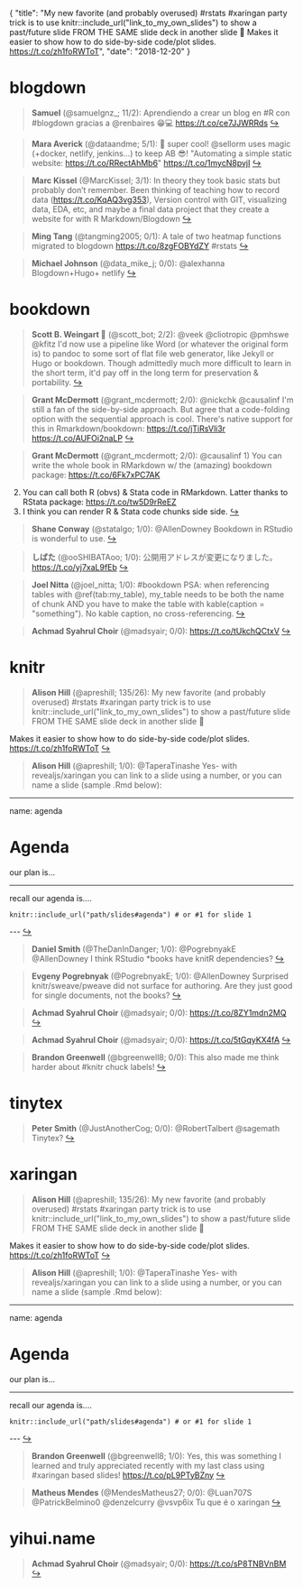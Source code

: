 {
  "title": "My new favorite (and probably overused) #rstats #xaringan party trick is to use knitr::include_url(\"link_to_my_own_slides\") to show a past/future slide FROM THE SAME slide deck in another slide 🤯 Makes it easier to show how to do side-by-side code/plot slides. https://t.co/zh1foRWToT",
  "date": "2018-12-20"
}

# blogdown

> **Samuel** (@samuelgnz_; 11/2): Aprendiendo a crear un blog en #R con #blogdown gracias a @renbaires 😁💻 https://t.co/ce7JJWRRds  [&#8618;](https://twitter.com/xieyihui/status/1075379464073289728)

<!-- -->


> **Mara Averick** (@dataandme; 5/1): 🤯 super cool! @sellorm uses magic (+docker, netlify, jenkins…) to keep AB 😎!
"Automating a simple static website: https://t.co/RRectAhMb6" https://t.co/1mycN8pvjI  [&#8618;](https://twitter.com/xieyihui/status/1075588854739013632)

<!-- -->


> **Marc Kissel** (@MarcKissel; 3/1): In theory they took basic stats but probably don’t remember. Been thinking of teaching how to record data (https://t.co/KqAQ3vg353), Version control with GIT, visualizing data, EDA, etc, and maybe a final data project that they create a website for with R Markdown/Blogdown  [&#8618;](https://twitter.com/xieyihui/status/1075423994663395328)

<!-- -->


> **Ming Tang** (@tangming2005; 0/1): A tale of two heatmap functions migrated to blogdown https://t.co/8zgFOBYdZY #rstats  [&#8618;](https://twitter.com/xieyihui/status/1075435484598427648)

<!-- -->


> **Michael Johnson** (@data_mike_j; 0/0): @alexhanna Blogdown+Hugo+ netlify  [&#8618;](https://twitter.com/xieyihui/status/1075594904904974336)

<!-- -->


# bookdown

> **Scott B. Weingart 🤹** (@scott_bot; 2/2): @veek @cliotropic @pmhswe @kfitz I'd now use a pipeline like Word (or whatever the original form is) to pandoc to some sort of flat file web generator, like Jekyll or Hugo or bookdown. Though admittedly much more difficult to learn in the short term, it'd pay off in the long term for preservation &amp; portability.  [&#8618;](https://twitter.com/xieyihui/status/1075362639646244865)

<!-- -->


> **Grant McDermott** (@grant_mcdermott; 2/0): @nickchk @causalinf I'm still a fan of the side-by-side approach. But agree that a code-folding option with the sequential approach is cool. There's native support for this in Rmarkdown/bookdown: https://t.co/jTiRsVli3r https://t.co/AUFOi2naLP  [&#8618;](https://twitter.com/xieyihui/status/1075492078073786369)

<!-- -->


> **Grant McDermott** (@grant_mcdermott; 2/0): @causalinf 1) You can write the whole book in RMarkdown w/ the (amazing) bookdown package: https://t.co/6Fk7xPC7AK
2) You can call both R (obvs) &amp; Stata code in RMarkdown. Latter thanks to RStata package: https://t.co/tw5D9rReEZ
3) I think you can render R &amp; Stata code chunks side side.  [&#8618;](https://twitter.com/xieyihui/status/1075442606992060417)

<!-- -->


> **Shane Conway** (@statalgo; 1/0): @AllenDowney Bookdown in RStudio is wonderful to use.  [&#8618;](https://twitter.com/xieyihui/status/1075590088027975681)

<!-- -->


> **しばた** (@ooSHIBATAoo; 1/0): 公開用アドレスが変更になりました。
https://t.co/yj7xaL9fEb  [&#8618;](https://twitter.com/xieyihui/status/1075510594042613760)

<!-- -->


> **Joel Nitta** (@joel_nitta; 1/0): #bookdown PSA: when referencing tables with \@ref(tab:my_table), my_table needs to be both the name of chunk AND you have to make the table with kable(caption = "something"). No kable caption, no cross-referencing.  [&#8618;](https://twitter.com/xieyihui/status/1075273308730318848)

<!-- -->


> **Achmad Syahrul Choir** (@madsyair; 0/0): https://t.co/tUkchQCtxV  [&#8618;](https://twitter.com/xieyihui/status/1075292769327865856)

<!-- -->


# knitr

> **Alison Hill** (@apreshill; 135/26): My new favorite (and probably overused) #rstats #xaringan party trick is to use knitr::include_url("link_to_my_own_slides") to show a past/future slide FROM THE SAME slide deck in another slide 🤯
>
Makes it easier to show how to do side-by-side code/plot slides. https://t.co/zh1foRWToT  [&#8618;](https://twitter.com/xieyihui/status/1075406281370873857)

<!-- -->


> **Alison Hill** (@apreshill; 1/0): @TaperaTinashe Yes- with revealjs/xaringan you can link to a slide using a number, or you can name a slide (sample .Rmd below):
>
---
name: agenda
>
# Agenda
>
our plan is...
>
---
>
recall our agenda is....
>
```{r echo = FALSE}
knitr::include_url("path/slides#agenda") # or #1 for slide 1
```
---  [&#8618;](https://twitter.com/xieyihui/status/1075515466943148032)

<!-- -->


> **Daniel Smith** (@TheDanInDanger; 1/0): @PogrebnyakE @AllenDowney I think RStudio *books have knitR dependencies?  [&#8618;](https://twitter.com/xieyihui/status/1075254891227025408)

<!-- -->


> **Evgeny Pogrebnyak** (@PogrebnyakE; 1/0): @AllenDowney Surprised knitr/sweave/pweave did not surface for authoring. Are they just good for single documents, not the books?  [&#8618;](https://twitter.com/xieyihui/status/1075252646905372672)

<!-- -->


> **Achmad Syahrul Choir** (@madsyair; 0/0): https://t.co/8ZY1mdn2MQ  [&#8618;](https://twitter.com/xieyihui/status/1075290793324101632)

<!-- -->


> **Achmad Syahrul Choir** (@madsyair; 0/0): https://t.co/5tGqyKX4fA  [&#8618;](https://twitter.com/xieyihui/status/1075289959286824960)

<!-- -->


> **Brandon Greenwell** (@bgreenwell8; 0/0): This also made me think harder about #knitr chuck labels!  [&#8618;](https://twitter.com/xieyihui/status/1075241388218957824)

<!-- -->


# tinytex

> **Peter Smith** (@JustAnotherCog; 0/0): @RobertTalbert @sagemath Tinytex?  [&#8618;](https://twitter.com/xieyihui/status/1075496241755123713)

<!-- -->


# xaringan

> **Alison Hill** (@apreshill; 135/26): My new favorite (and probably overused) #rstats #xaringan party trick is to use knitr::include_url("link_to_my_own_slides") to show a past/future slide FROM THE SAME slide deck in another slide 🤯
>
Makes it easier to show how to do side-by-side code/plot slides. https://t.co/zh1foRWToT  [&#8618;](https://twitter.com/xieyihui/status/1075406281370873857)

<!-- -->


> **Alison Hill** (@apreshill; 1/0): @TaperaTinashe Yes- with revealjs/xaringan you can link to a slide using a number, or you can name a slide (sample .Rmd below):
>
---
name: agenda
>
# Agenda
>
our plan is...
>
---
>
recall our agenda is....
>
```{r echo = FALSE}
knitr::include_url("path/slides#agenda") # or #1 for slide 1
```
---  [&#8618;](https://twitter.com/xieyihui/status/1075515466943148032)

<!-- -->


> **Brandon Greenwell** (@bgreenwell8; 1/0): Yes, this was something I learned and truly appreciated recently with my last class using #xaringan based slides! https://t.co/pL9PTyBZny  [&#8618;](https://twitter.com/xieyihui/status/1075241040074993664)

<!-- -->


> **Matheus Mendes** (@MendesMatheus27; 0/0): @Luan707S @PatrickBelmino0 @denzelcurry @vsvp6ix Tu que é o xaringan  [&#8618;](https://twitter.com/xieyihui/status/1075442153260765184)

<!-- -->


# yihui.name

> **Achmad Syahrul Choir** (@madsyair; 0/0): https://t.co/sP8TNBVnBM  [&#8618;](https://twitter.com/xieyihui/status/1075289225401004032)

<!-- -->



